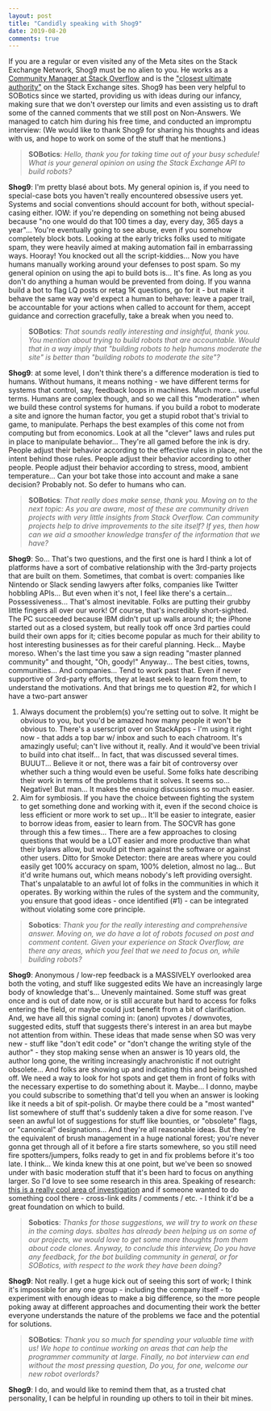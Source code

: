 ```yaml
---
layout: post
title: "Candidly speaking with Shog9"
date: 2019-08-20
comments: true
---
```


If you are a regular or even visited any of the Meta sites on the Stack Exchange Network, Shog9 must be no alien to you.
He works as a [Community Manager at Stack Overflow](https://meta.stackexchange.com/q/99338) and is the ["closest ultimate authority"](https://meta.stackexchange.com/a/121542) on the Stack Exchange sites. 
Shog9 has been very helpful to SOBotics since we started, providing us with ideas during our infancy, making sure that we don't overstep our limits and even assisting us to draft some of the canned comments that we still post on Non-Answers. 
We managed to catch him during his free time, and conducted an impromptu interview: (We would like to thank Shog9 for sharing his thoughts and ideas with us, and hope to work on some of the stuff that he mentions.)

> **SOBotics**: *Hello, thank you for taking time out of your busy schedule! What is your general opinion on using the Stack Exchange API to build robots?* 

**Shog9**: I'm pretty blasé about bots. My general opinion is, if you need to special-case bots you haven't really encountered obsessive users yet. Systems and social conventions should account for both, without special-casing either.
IOW: if you're depending on something not being abused because "no one would do that 100 times a day, every day, 365 days a year"... You're eventually going to see abuse, even if you somehow completely block bots.
Looking at the early tricks folks used to mitigate spam, they were heavily aimed at making automation fail in embarrassing ways. Hooray! You knocked out all the script-kiddies... Now you have humans manually working around your defenses to post spam.
So my general opinion on using the api to build bots is... It's fine. As long as you don't do anything a human would be prevented from doing. If you wanna build a bot to flag LQ posts or retag 1K questions, go for it - but make it behave the same way we'd expect a human to behave: leave a paper trail, be accountable for your actions when called to account for them, accept guidance and correction gracefully, take a break when you need to.

> **SOBotics**: *That sounds really interesting and insightful, thank you. You mention about trying to build robots that are accountable. Would that in a way imply that "building robots to help humans moderate the site" is better than "building robots to moderate the site"?*

**Shog9**: at some level, I don't think there's a difference
moderation is tied to humans. Without humans, it means nothing - we have different terms for systems that control, say, feedback loops in machines. Much more... useful terms. Humans are complex though, and so we call this "moderation" when we build these control systems for humans.
if you build a robot to moderate a site and ignore the human factor, you get a stupid robot that's trivial to game, to manipulate.
Perhaps the best examples of this come not from computing but from economics. Look at all the "clever" laws and rules put in place to manipulate behavior... They're all gamed before the ink is dry.
People adjust their behavior according to the effective rules in place, not the intent behind those rules. People adjust their behavior according to other people. People adjust their behavior according to stress, mood, ambient temperature... Can your bot take those into account and make a sane decision? Probably not. So defer to humans who can.

> **SOBotics**: *That really does make sense, thank you. Moving on to the next topic: As you are aware, most of these are community driven projects with very little insights from Stack Overflow. Can community projects help to drive improvements to the site itself? If yes, then how can we aid a smoother knowledge transfer of the information that we have?*

**Shog9**: So... That's two questions, and the first one is hard
I think a lot of platforms have a sort of combative relationship with the 3rd-party projects that are built on them.
Sometimes, that combat is overt: companies like Nintendo or Slack sending lawyers after folks, companies like Twitter hobbling APIs...
But even when it's not, I feel like there's a certain... Possessiveness... That's almost inevitable. Folks are putting their grubby little fingers all over our work!
Of course, that's incredibly short-sighted. The PC succeeded because IBM didn't put up walls around it; the iPhone started out as a closed system, but really took off once 3rd parties could build their own apps for it; cities become popular as much for their ability to host interesting businesses as for their careful planning.
Heck... Maybe moreso. When's the last time you saw a sign reading "master planned community" and thought, "Oh, goody!"
Anyway... The best cities, towns, communities... And companies... Tend to work past that. Even if never supportive of 3rd-party efforts, they at least seek to learn from them, to understand the motivations.
And that brings me to question #2, for which I have a two-part answer
1. Always document the problem(s) you're setting out to solve. It might be obvious to you, but you'd be amazed how many people it won't be obvious to.
There's a userscript over on StackApps - I'm using it right now - that adds a top bar w/ inbox and such to each chatroom. It's amazingly useful; can't live without it, really. And it would've been trivial to build into chat itself... In fact, that was discussed several times.
BUUUT... Believe it or not, there was a fair bit of controversy over whether such a thing would even be useful.
Some folks hate describing their work in terms of the problems that it solves. It seems so... Negative! But man... It makes the ensuing discussions so much easier.
2. Aim for symbiosis. If you have the choice between fighting the system to get something done and working with it, even if the second choice is less efficient or more work to set up... It'll be easier to integrate, easier to borrow ideas from, easier to learn from.
The SOCVR has gone through this a few times... There are a few approaches to closing questions that would be a LOT easier and more productive than what their bylaws allow, but would pit them against the software or against other users.
Ditto for Smoke Detector: there are areas where you could easily get 100% accuracy on spam, 100% deletion, almost no lag... But it'd write humans out, which means nobody's left providing oversight. That's unpalatable to an awful lot of folks in the communities in which it operates.
By working within the rules of the system and the community, you ensure that good ideas - once identified (#1) - can be integrated without violating some core principle.

> **Sobotics**: *Thank you for the really interesting and comprehensive answer. Moving on, we do have a lot of robots focused on post and comment content. Given your experience on Stack Overflow, are there any areas, which you feel that we need to focus on, while building robots?*

**Shog9**: Anonymous / low-rep feedback is a MASSIVELY overlooked area
both the voting, and stuff like suggested edits
We have an increasingly large body of knowledge that's... Unevenly maintained. Some stuff was great once and is out of date now, or is still accurate but hard to access for folks entering the field, or maybe could just benefit from a bit of clarification.
And, we have all this signal coming in: (anon) upvotes / downvotes, suggested edits, stuff that suggests there's interest in an area but maybe not attention from within.
These ideas that made sense when SO was very new - stuff like "don't edit code" or "don't change the writing style of the author" - they stop making sense when an answer is 10 years old, the author long gone, the writing increasingly anachronistic if not outright obsolete... And folks are showing up and indicating this and being brushed off.
We need a way to look for hot spots and get them in front of folks with the necessary expertise to do something about it. Maybe... I donno, maybe you could subscribe to something that'd tell you when an answer is looking like it needs a bit of spit-polish. Or maybe there could be a "most wanted" list somewhere of stuff that's suddenly taken a dive for some reason.
I've seen an awful lot of suggestions for stuff like bounties, or "obsolete" flags, or "canonical" designations... And they're all reasonable ideas. But they're the equivalent of brush management in a huge national forest; you're never gonna get through all of it before a fire starts somewhere, so you still need fire spotters/jumpers, folks ready to get in and fix problems before it's too late.
I think... We kinda knew this at one point, but we've been so snowed under with basic moderation stuff that it's been hard to focus on anything larger. So I'd love to see some research in this area.
Speaking of research: [this is a really cool area of investigation](https://meta.stackoverflow.com/questions/375761/how-to-handle-code-clones-on-stack-overflow) and if someone wanted to do something cool there - cross-link edits / comments / etc. - I think it'd be a great foundation on which to build.

> **Sobotics**: *Thanks for those suggestions, we will try to work on these in the coming days. sbaltes has already been helping us on some of our projects, we would love to get some more thoughts from them about code clones. Anyway, to conclude this interview, Do you have any feedback, for the bot building community in general, or for SOBotics, with respect to the work they have been doing?*

**Shog9**: Not really. I get a huge kick out of seeing this sort of work; I think it's impossible for any one group - including the company itself - to experiment with enough ideas to make a big difference, so the more people poking away at different approaches and documenting their work the better everyone understands the nature of the problems we face and the potential for solutions.

> **SOBotics**: *Thank you so much for spending your valuable time with us! We hope to continue working on areas that can help the programmer community at large. Finally, no bot interview can end without the most pressing question, Do you, for one, welcome our new robot overlords?*

**Shog9**: I do, and would like to remind them that, as a trusted chat personality, I can be helpful in rounding up others to toil in their bit mines.


